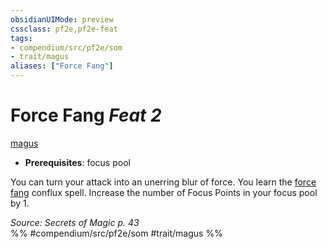 ```yaml
---
obsidianUIMode: preview
cssclass: pf2e,pf2e-feat
tags:
- compendium/src/pf2e/som
- trait/magus
aliases: ["Force Fang"]
---
```

# Force Fang  *Feat 2*  
[magus](../../rules/traits/magus-som.md)  

- **Prerequisites**: focus pool

You can turn your attack into an unerring blur of force. You learn the [force fang](../spells/force-fang-som.md) conflux spell. Increase the number of Focus Points in your focus pool by 1.

*Source: Secrets of Magic p. 43*  
%% #compendium/src/pf2e/som #trait/magus %%